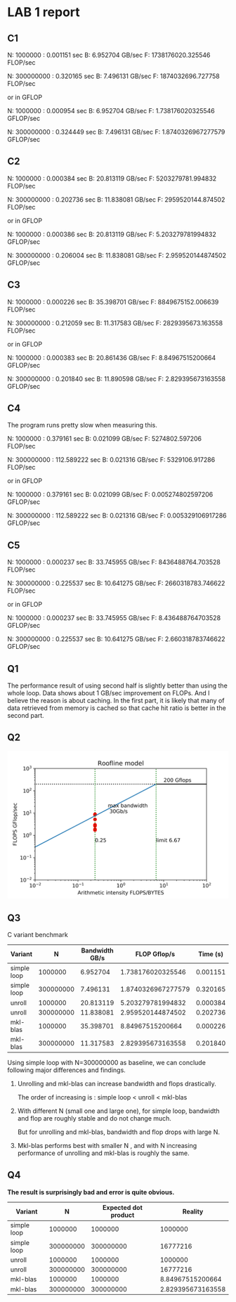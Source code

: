 # LAB 1 report

## C1

N: 1000000  <T>: 0.001151 sec  B: 6.952704 GB/sec   F: 1738176020.325546 FLOP/sec

N: 300000000  <T>: 0.320165 sec  B: 7.496131 GB/sec   F: 1874032696.727758 FLOP/sec



or in GFLOP

N: 1000000  <T>: 0.000954 sec  B: 6.952704 GB/sec   F: 1.738176020325546 GFLOP/sec

N: 300000000  <T>: 0.324449 sec  B: 7.496131 GB/sec   F: 1.8740326967277579 GFLOP/sec



## C2

N: 1000000  <T>: 0.000384 sec  B: 20.813119 GB/sec   F: 5203279781.994832 FLOP/sec

N: 300000000  <T>: 0.202736 sec  B: 11.838081 GB/sec   F: 2959520144.874502 FLOP/sec



or in GFLOP

N: 1000000  <T>: 0.000386 sec  B: 20.813119 GB/sec   F: 5.203279781994832 GFLOP/sec

N: 300000000  <T>: 0.206004 sec  B: 11.838081 GB/sec   F: 2.959520144874502 GFLOP/sec



## C3

N: 1000000  <T>: 0.000226 sec  B: 35.398701 GB/sec   F: 8849675152.006639 FLOP/sec

N: 300000000  <T>: 0.212059 sec  B: 11.317583 GB/sec   F: 2829395673.163558 FLOP/sec



or in GFLOP

N: 1000000  <T>: 0.000383 sec  B: 20.861436 GB/sec   F: 8.84967515200664 GFLOP/sec

N: 300000000  <T>: 0.201840 sec  B: 11.890598 GB/sec   F: 2.829395673163558 GFLOP/sec



## C4

The program runs pretty slow when measuring this.

N: 1000000  <T>: 0.379161 sec  B: 0.021099 GB/sec   F: 5274802.597206 FLOP/sec

N: 300000000  <T>: 112.589222 sec  B: 0.021316 GB/sec   F: 5329106.917286 FLOP/sec



or in GFLOP

N: 1000000  <T>: 0.379161 sec  B: 0.021099 GB/sec   F: 0.005274802597206 GFLOP/sec

N: 300000000  <T>: 112.589222 sec  B: 0.021316 GB/sec   F: 0.005329106917286 GFLOP/sec



## C5

N: 1000000  <T>: 0.000237 sec  B: 33.745955 GB/sec   F: 8436488764.703528 FLOP/sec

N: 300000000  <T>: 0.225537 sec  B: 10.641275 GB/sec   F: 2660318783.746622 FLOP/sec



or in GFLOP

N: 1000000  <T>: 0.000237 sec  B: 33.745955 GB/sec   F: 8.436488764703528 GFLOP/sec

N: 300000000  <T>: 0.225537 sec  B: 10.641275 GB/sec   F: 2.660318783746622 GFLOP/sec



## Q1

The performance result of using second half is slightly better than using the whole loop. Data shows about 1 GB/sec improvement on FLOPs. And I believe the reason is about caching. In the first part, it is likely that many of data retrieved from memory is cached so that cache hit ratio is better in the second part.



## Q2

![](./roofline.png)



## Q3

C variant benchmark

| Variant     | N         | Bandwidth GB/s | FLOP Gflop/s       | Time (s) |
| ----------- | --------- | -------------- | ------------------ | -------- |
| simple loop | 1000000   | 6.952704       | 1.738176020325546  | 0.001151 |
| simple loop | 300000000 | 7.496131       | 1.8740326967277579 | 0.320165 |
| unroll      | 1000000   | 20.813119      | 5.203279781994832  | 0.000384 |
| unroll      | 300000000 | 11.838081      | 2.959520144874502  | 0.202736 |
| mkl-blas    | 1000000   | 35.398701      | 8.84967515200664   | 0.000226 |
| mkl-blas    | 300000000 | 11.317583      | 2.829395673163558  | 0.201840 |



Using simple loop with N=300000000 as baseline, we can conclude following major differences and findings.

1. Unrolling and mkl-blas can increase bandwidth and flops drastically. 

   The order of increasing is : simple loop < unroll < mkl-blas

2. With different N (small one and large one), for simple loop, bandwidth and flop are roughly stable and do not change much.

   But for unrolling and mkl-blas, bandwidth and flop drops with large N.

3. Mkl-blas performs best with smaller N , and with N increasing performance of unrolling and mkl-blas is roughly the same.



## Q4

**The result is surprisingly bad and error is quite obvious.**

| Variant     | N         | Expected dot product | Reality           |
| ----------- | --------- | -------------------- | ----------------- |
| simple loop | 1000000   | 1000000              | 1000000           |
| simple loop | 300000000 | 300000000            | 16777216          |
| unroll      | 1000000   | 1000000              | 1000000           |
| unroll      | 300000000 | 300000000            | 16777216          |
| mkl-blas    | 1000000   | 1000000              | 8.84967515200664  |
| mkl-blas    | 300000000 | 300000000            | 2.829395673163558 |



